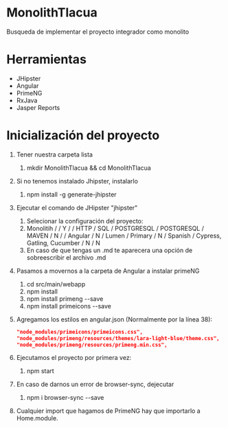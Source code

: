 # MonolithTlacua

Busqueda de implementar el proyecto integrador como monolito

# Herramientas

- JHipster
- Angular
- PrimeNG
- RxJava
- Jasper Reports

# Inicialización del proyecto

1. Tener nuestra carpeta lista
   1. mkdir MonolithTlacua && cd MonolithTlacua
2. Si no tenemos instalado Jhipster, instalarlo
   1. npm install -g generate-jhipster
3. Ejecutar el comando de JHipster "jhipster"
   1. Selecionar la configuración del proyecto:
   2. Monolitih / <enter> / Y / <enter> / HTTP / SQL / POSTGRESQL / POSTGRESQL / MAVEN / N / <enter> / Angular / N / Lumen / Primary / N / Spanish / Cypress, Gatling, Cucumber / N / N
   3. En caso de que tengas un .md te aparecera una opción de sobreescribir el archivo .md
4. Pasamos a movernos a la carpeta de Angular a instalar primeNG
   1. cd src/main/webapp
   2. npm install
   3. npm install primeng --save
   4. npm install primeicons --save
5. Agregamos los estilos en angular.json (Normalmente por la línea 38):

   ```json
   "node_modules/primeicons/primeicons.css",
   "node_modules/primeng/resources/themes/lara-light-blue/theme.css",
   "node_modules/primeng/resources/primeng.min.css",
   ```

6. Ejecutamos el proyecto por primera vez:
   1. npm start
7. En caso de darnos un error de browser-sync, dejecutar
   1. npm i browser-sync --save
8. Cualquier import que hagamos de PrimeNG hay que importarlo a Home.module.
